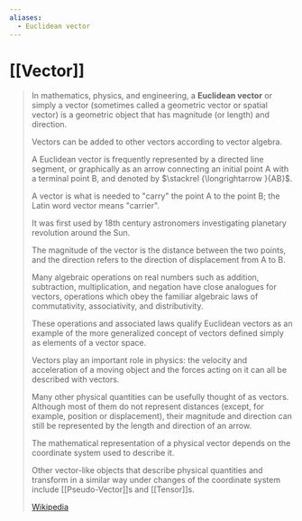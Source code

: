 ```yaml
---
aliases:
  - Euclidean vector
---
```


# [[Vector]] 

> In mathematics, physics, and engineering, 
> a **Euclidean vector** or simply a vector 
> (sometimes called a geometric vector or spatial vector) 
> is a geometric object that has 
> magnitude (or length) and direction. 
> 
> Vectors can be added to other vectors 
> according to vector algebra. 
> 
> A Euclidean vector is frequently represented 
> by a directed line segment, or graphically as an arrow 
> connecting an initial point A with a terminal point B, 
> and denoted by $\stackrel {\longrightarrow }{AB}$.
>
> A vector is what is needed to "carry" the point A to the point B; 
> the Latin word vector means "carrier". 
> 
> It was first used by 18th century astronomers 
> investigating planetary revolution around the Sun. 
> 
> The magnitude of the vector 
> is the distance between the two points, 
> and the direction refers to the direction 
> of displacement from A to B. 
> 
> Many algebraic operations on real numbers such as 
> addition, subtraction, multiplication, and negation 
> have close analogues for vectors, 
> operations which obey the familiar algebraic laws of 
> commutativity, associativity, and distributivity. 
> 
> These operations and associated laws qualify Euclidean vectors 
> as an example of the more generalized concept of vectors 
> defined simply as elements of a vector space.
>
> Vectors play an important role in physics: 
> the velocity and acceleration of a moving object 
> and the forces acting on it can all be described with vectors. 
> 
> Many other physical quantities can be usefully thought of as vectors. Although most of them do not represent distances 
> (except, for example, position or displacement), 
> their magnitude and direction can still be represented 
> by the length and direction of an arrow. 
> 
> The mathematical representation of a physical vector 
> depends on the coordinate system used to describe it. 
> 
> Other vector-like objects that describe physical quantities 
> and transform in a similar way under changes of the coordinate system 
> include [[Pseudo-Vector]]s and [[Tensor]]s.
>
> [Wikipedia](https://en.wikipedia.org/wiki/Euclidean%20vector)



